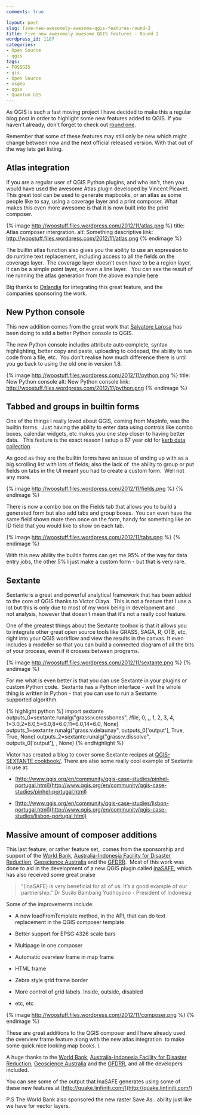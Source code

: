 ```yaml
---
comments: true

layout: post
slug: five-new-awesomely-awesome-qgis-features-round-2
title: Five new awesomely awesome QGIS features - Round 2
wordpress_id: 1187
categories:
- Open Source
- qgis
tags:
- FOSSGIS
- gis
- Open Source
- osgeo
- qgis
- Quantum GIS
---
```




As QGIS is such a fast moving project I have decided to make this a regular blog post in order to highlight some new features added to QGIS. If you haven't already, don't forget to check out [round one](/2012/09/04/five-new-awesomely-awesome-qgis-features).



Remember that some of these features may still only be new which might change between now and the next official released version. With that out of the way lets get listing.


## Atlas integration


If you are a regular user of QGIS Python plugins, and who isn't, then you would have used the awesome Atlas plugin developed by Vincent Picavet. This great tool can be used to generate mapbooks, or an atlas as some people like to say, using a coverage layer and a print composer. What makes this even more awesome is that it is now built into the print composer.

{% image http://woostuff.files.wordpress.com/2012/11/atlas.png %}
  title: Atlas composer intergration.
  alt: Something descriptive
  link: http://woostuff.files.wordpress.com/2012/11/atlas.png
{% endimage %}

The builtin atlas function also gives you the ability to use an expression to do runtime text replacement, including access to all the fields on the coverage layer.  The coverage layer doesn't even have to be a region layer, it can be a simple point layer, or even a line layer.   You can see the result of me running the atlas generation from the above example [here](http://dl.dropbox.com/u/6170988/map.pdf)

Big thanks to [Oslandia](http://www.oslandia.com/) for integrating this great feature, and the companies sponsoring the work.


## New Python console


This new addition comes from the great work that [Salvatore Larosa](https://github.com/slarosa) has been doing to add a better Python console to QGIS.

The new Python console includes attribute auto complete, syntax highlighting, better copy and paste, uploading to codepad, the ability to run code from a file, etc.  You don't realise how much difference there is until you go back to using the old one in version 1.8.

{% image http://woostuff.files.wordpress.com/2012/11/python.png %}
  title: New Python console
  alt: New Python console
  link: http://woostuff.files.wordpress.com/2012/11/python.png
{% endimage %}

## Tabbed and groups in builtin forms


One of the things I really loved about QGIS, coming from MapInfo, was the builtin forms.  Just having the ability to enter data using controls like combo boxes, calendar widgets, etc makes you one step closer to having better data.   This feature is the exact reason I setup a 67 year old for [kerb data collection](/2012/04/23/using-qgis-in-local-government/).

As good as they are the builtin forms have an issue of ending up with as a big scrolling list with lots of fields; also the lack of  the ability to group or put fields on tabs in the UI meant you had to create a custom form.  Well not any more.

{% image http://woostuff.files.wordpress.com/2012/11/fields.png %}
{% endimage %}

There is now a combo box on the Fields tab that allows you to build a generated form but also add tabs and group boxes.  You can even have the same field shown more then once on the form, handy for something like an ID field that you would like to show on each tab.

{% image http://woostuff.files.wordpress.com/2012/11/tabs.png %}
{% endimage %}

With this new ability the builtin forms can get me 95% of the way for data entry jobs, the other 5% I just make a custom form - but that is very rare.


## Sextante


Sextante is a great and powerful analytical framework that has been added to the core of QGIS thanks to Victor Olaya.  This is not a feature that I use a lot but this is only due to most of my work being in development and not analysis, however that doesn't mean that it's not a really cool feature.

One of the greatest things about the Sextante toolbox is that it allows you to integrate other great open source tools like GRASS, SAGA, R, OTB, etc, right into your QGIS workflow and view the results in the canvas. It even includes a modeller so that you can build a connected diagram of all the bits of your process, even if it crosses between programs.

{% image http://woostuff.files.wordpress.com/2012/11/sextante.png %}
{% endimage %}

For me what is even better is that you can use Sextante in your plugins or custom Python code.  Sextante has a Python interface - well the whole thing is written in Python - that you can use to run a Sextante supported algorithm.

{% highlight python %}
import sextante
outputs_0=sextante.runalg("grass:v.crossbones", /file, 0, ,, 1, 2, 3, 4, 1=3.0,2=8.0,5=6.0,8=6.0,11=6.0,14=6.0, None)
outputs_1=sextante.runalg("grass:v.delaunay", outputs_0['output'], True, True, None)
outputs_2=sextante.runalg("grass:v.dissolve", outputs_0['output'], , None)
{% endhighlight %}

Victor has created a blog to cover some Sextante recipes at [QGIS-SEXTANTE cookbook/](http://qgissextante.blogspot.fr/). There are also some really cool example of Sextante in use at:



	
  * [http://www.qgis.org/en/community/qgis-case-studies/pinhel-portugal.html](http://www.qgis.org/en/community/qgis-case-studies/pinhel-portugal.html)

	
  * [http://www.qgis.org/en/community/qgis-case-studies/lisbon-portugal.html](http://www.qgis.org/en/community/qgis-case-studies/lisbon-portugal.html)




## Massive amount of composer additions


This last feature, or rather feature set,  comes from the sponsorship and support of the [World Bank](worldbank.org), [Australia-Indonesia Facility for Disaster Reduction](http://www.aifdr.org/), [Geoscience Australia](http://www.ga.gov.au/) and the [GFDRR](http://www.gfdrr.org/).  Most of this work was done to aid in the development of a new QGIS plugin called [inaSAFE](http://inasafe.org/), which has also received some great praise


> “(InaSAFE) is very beneficial for all of us. It’s a good example of our partnership.”
Dr Susilo Bambang Yudhoyono - President of Indonesia


Some of the improvements include:



	
  * A new loadFromTemplate method, in the API, that can do text replacement in the QGIS composer template.

	
  * Better support for EPSG:4326 scale bars

	
  * Multipage in one composer

	
  * Automatic overview frame in map frame

	
  * HTML frame

	
  * Zebra style grid frame border

	
  * More control of grid labels. Inside, outside, disabled

	
  * etc, etc

{% image http://woostuff.files.wordpress.com/2012/11/composer.png %}
{% endimage %}

These are great additions to the QGIS composer and I have already used the overview frame feature along with the new atlas integration  to make some quick nice looking map books. \

A huge thanks to the [World Bank](worldbank.org), [Australia-Indonesia Facility for Disaster Reduction](http://www.aifdr.org/), [Geoscience Australia](http://www.ga.gov.au/) and the [GFDRR](http://www.gfdrr.org/), and all the developers included.

You can see some of the output that InaSAFE generates using some of these new features at [http://quake.linfiniti.com/](http://quake.linfiniti.com/)

P.S The World Bank also sponsored the new raster Save As.. ability just like we have for vector layers.


